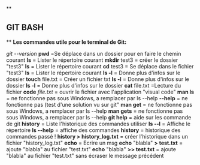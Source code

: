 ﻿**

## GIT BASH

**
**Les commandes utile pour le terminal de Git:**

*git --version*
**pwd** =Se déplace dans un dossier pour en faire le chemin courant
**ls** = Lister le répertoire courant 
 **mkdir** test3 = créer le dossier "test3"
  **ls**  = Lister le répertoire courant
 **cd** test3 = Se déplace dans le fichier "test3"
 **ls** = Lister le répertoire courant
**ls -l** = Donne plus d'infos sur le dossier
**touch** file.txt = Créer un fichier txt
**ls -l** = Donne plus d'infos sur le dossier
**ls -l** = Donne plus d'infos sur le dossier
**cat** file.txt =Lecture du fichier 
**code** *file.txt* = ouvrir le fichier avec l'application "visual code"
**man ls** = ne fonctionne pas sous Windows, a remplacer par ls --help
**<command> --help** = ne fonctionne pas (test d'une solution vu sur git"
**man get**  = ne fonctionne pas sous Windows, a remplacer par ls --help
**man gets**  = ne fonctionne pas sous Windows, a remplacer par ls --help
**git help** = aide sur les commande de git
**history** = Liste l'historique des commandes utiliser
**ls --l** = Affiche le répertoire
**ls --help** = affiche des commandes
**history** = historique des commandes passé !
**history > history_log.txt** = créer l'historique dans un fichier "history_log.txt"
**echo** = Ecrire un msg
**echo** "blabla" **> test.txt** = ajoute "blabla" au fichier "test.txt"
**echo** "blabla" **>> test.txt** = ajoute "blabla" au fichier "test.txt" sans écraser le message précédent
   
